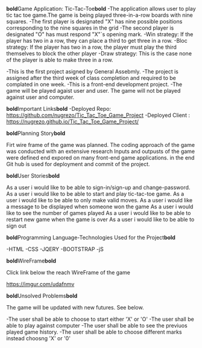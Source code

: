 **bold**Game Application: Tic-Tac-Toe**bold**
-The application allows user to play tic tac toe game.The game is being played three-in-a-row boards with nine squares.
-The first player is designated "X" has nine possible positions corresponding to the nine squares in the grid
-The second player is designated "O" has must respond "X"`s opening mark.
-Win strategy: If the player has two in a row, they can place a third to get three in a row.
-Bloc strategy: If the player has two in a row, the player must play the third themselves to block the other player
-Draw strategy: This is the case none of the player is able to make three in a row.

-This is the first project asigned by General Assebmly.
-The project is assigned after the third week of class completion and required to be complated in one week.
-This is a front-end development project.
-The game will be played agaist user and user. The game will not be played against user and computer.

**bold**Important Links**bold**
-Deployed Repo: https://github.com/nugrezo/Tic_Tac_Toe_Game_Project
-Deployed Client : https://nugrezo.github.io/Tic_Tac_Toe_Game_Project/

**bold**Planning Story**bold**

Firt wire frame of the game was planned.
The coding approach of the game was conducted with an extensive research
Inputs and outpusts of the game were defined end expored on many front-end game applications.
in the end Git hub is used for deployment and commit of the project.

**bold**User Stories**bold**

As a user i would like to be able to sign-in/sign-up and change-password.
As a user i would like to be able to start and play tic-tac-toe game.
As a user i would like to be able to only make valid moves.
As a user i would like a message to be displayed when someone won the game
As a user i would like to see the number of games played
As a user i would like to be able to restart new game when the game is over
As a user i would like to be able to sign out

**bold**Programming Language-Technologies Used for the Project**bold**

-HTML
-CSS
-JQERY
-BOOTSTRAP
-jS

**bold**WireFrame**bold**

Click link below the reach WireFrame of the game

https://imgur.com/udafnmv

**bold**Unsolved Problems**bold**

The game will be updated with new futures. See below.

-The user shall be able to choose to start either 'X' or 'O'
-The user shall be able to play against computer
-The user shall be able to see the previuos played game history.
-The user shall be able to choose different marks instead choosng 'X' or '0'
